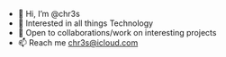 - 👋 Hi, I’m @chr3s
- 👀 Interested in all things Technology
- 💞️ Open to collaborations/work on interesting projects
- 📫 Reach me chr3s@icloud.com
